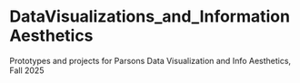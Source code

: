 # DataVisualizations_and_InformationAesthetics
Prototypes and projects for Parsons Data Visualization and Info Aesthetics, Fall 2025

